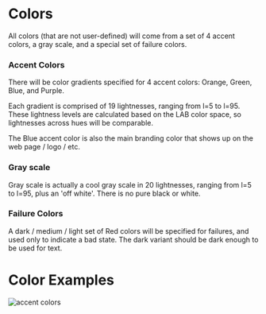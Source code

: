 # Colors
All colors (that are not user-defined) will come from a set of 4 accent colors, a gray scale, and a special set of failure colors.

### Accent Colors
There will be color gradients specified for 4 accent colors: Orange, Green, Blue, and Purple.

Each gradient is comprised of 19 lightnesses, ranging from l=5 to l=95.  These lightness levels are calculated based on the LAB color space, so lightnesses across hues will be comparable.

The Blue accent color is also the main branding color that shows up on the web page / logo / etc.

### Gray scale
Gray scale is actually a cool gray scale in 20 lightnesses, ranging from l=5 to l=95, plus an 'off white'.  There is no pure black or white.

### Failure Colors
A dark / medium / light set of Red colors will be specified for failures, and used only to indicate a bad state.  The dark variant should be dark enough to be used for text.


# Color Examples
![accent colors](Glyphr_Studio_V2_Accent_Colors.png "accent colors")